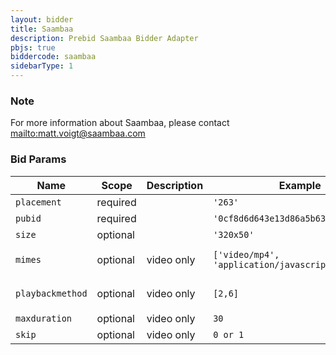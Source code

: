 ```yaml
---
layout: bidder
title: Saambaa
description: Prebid Saambaa Bidder Adapter
pbjs: true
biddercode: saambaa
sidebarType: 1
---
```


### Note

For more information about Saambaa, please contact [mailto:matt.voigt@saambaa.com](matt.voigt@saambaa.com)

### Bid Params


| Name             | Scope    | Description      | Example                                  | Type              |
|------------------|----------|------------------|------------------------------------------|-------------------|
| `placement`    | required |                  | `'263'`                                  | `string`          |
| `pubid`          | required |                  | `'0cf8d6d643e13d86a5b6374148a4afac'`     | `string`          |
| `size`           | optional |                  | `'320x50'`                              | `string`          |
| `mimes`          | optional |  video only      | `['video/mp4', 'application/javascript']`| `array of strings`|
| `playbackmethod` | optional |  video only      | `[2,6]`                                  | `array of numbers`|
| `maxduration`    | optional |  video only      | `30`                                     | `number`          |
| `skip`           | optional |  video only      | `0 or 1`                                 | `number`          |
